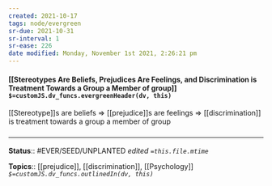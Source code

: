 ```yaml
---
created: 2021-10-17
tags: node/evergreen
sr-due: 2021-10-31
sr-interval: 1
sr-ease: 226
date modified: Monday, November 1st 2021, 2:26:21 pm
---
```


#### [[Stereotypes Are Beliefs, Prejudices Are Feelings, and Discrimination is Treatment Towards a Group a Member of group]] `$=customJS.dv_funcs.evergreenHeader(dv, this)`

[[Stereotype]]s are beliefs => [[prejudice]]s are feelings => [[discrimination]] is treatment towards a group a member of group

### <hr class="footnote"/>

**Status**:: #EVER/SEED/UNPLANTED
*edited `=this.file.mtime`*

**Topics**:: [[prejudice]], [[discrimination]], [[Psychology]]
*`$=customJS.dv_funcs.outlinedIn(dv, this)`*
